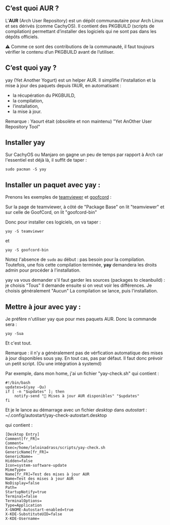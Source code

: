 
## C’est quoi AUR ?

L’**AUR** (Arch User Repository) est un dépôt communautaire pour Arch Linux et ses dérivés (comme CachyOS). Il contient des PKGBUILD (scripts de compilation) permettant d’installer des logiciels qui ne sont pas dans les dépôts officiels. 

⚠️ Comme ce sont des contributions de la communauté, il faut toujours vérifier le contenu d’un PKGBUILD avant de l’utiliser.

## C’est quoi yay ?

yay (Yet Another Yogurt) est un helper AUR. Il simplifie l’installation et la mise à jour des paquets depuis l’AUR, en automatisant :

- la récupération du PKGBUILD,
- la compilation,
- l’installation,
- la mise à jour.

Remarque : Yaourt était (obsolète et non maintenu) "Yet AnOther User Repository Tool"

## Installer yay

Sur CachyOS ou Manjaro on gagne un peu de temps par rapport à Arch car l'essentiel est déjà là, il suffit de taper :

```
sudo pacman -S yay
```

## Installer un paquet avec yay :

Prenons les exemples de [teamviewer](https://aur.archlinux.org/packages/teamviewer) et [goofcord](https://aur.archlinux.org/packages/goofcord-bin) :

Sur la page de teamviewer, à côté de "Package Base" on lit "teamviewer" et sur celle de GoofCord, on lit "goofcord-bin"

Donc pour installer ces logiciels, on va taper :

```
yay -S teamviewer
```
et
```
yay -S goofcord-bin
```

Notez l'absence de `sudo` au début : pas besoin pour la compilation.
Toutefois, une fois cette compilation terminée, **yay** demandera les droits admin pour procéder à l'installation.

yay va vous demander s'il faut garder les sources (packages to cleanbuild) : je choisis "Tous"
Il demande ensuite si on veut voir les différences. Je choisis généralement "Aucun"
La compilation se lance, puis l'installation.

## Mettre à jour avec yay :

Je préfère n'utiliser yay que pour mes paquets AUR. Donc la commande sera :
```
yay -Sua
```

Et c'est tout.

Remarque : il n'y a généralement pas de vérfication automatique des mises à jour disponibles sous yay. En tout cas, pas par défaut.
Il faut donc prévoir un petit script. (Ou une intégration à systemd)

Par exemple, dans mon home, j'ai un fichier "yay-check.sh" qui contient :
```
#!/bin/bash
updates=$(yay -Qu)
if [ -n "$updates" ]; then
    notify-send "🔔 Mises à jour AUR disponibles" "$updates"
fi
```

Et je le lance au démarrage avec un fichier *desktop* dans *autostart* :
~/.config/autostart/yay-check-autostart.desktop

qui contient :
```
[Desktop Entry]
Comment[fr_FR]=
Comment=
Exec=/home/leloinadrass/scripts/yay-check.sh
GenericName[fr_FR]=
GenericName=
Hidden=false
Icon=system-software-update
MimeType=
Name[fr_FR]=Test des mises à jour AUR
Name=Test des mises à jour AUR
NoDisplay=false
Path=
StartupNotify=true
Terminal=false
TerminalOptions=
Type=Application
X-GNOME-Autostart-enabled=true
X-KDE-SubstituteUID=false
X-KDE-Username=

```



